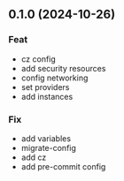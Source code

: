 ## 0.1.0 (2024-10-26)

### Feat

- cz config
- add security resources
- config networking
- set providers
- add instances

### Fix

- add variables
- migrate-config
- add cz
- add pre-commit config
